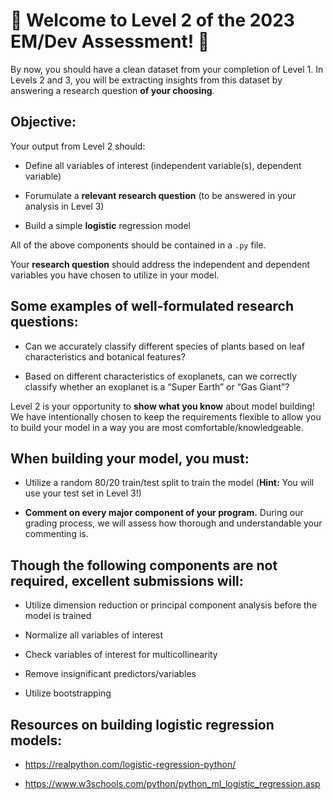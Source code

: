 # 🙌 Welcome to Level 2 of the 2023 EM/Dev Assessment! 🙌

By now, you should have a clean dataset from your completion of Level 1. In Levels 2 and 3, you will be extracting insights from this dataset by answering a research question **of your choosing**.

## Objective:

Your output from Level 2 should:

- Define all variables of interest (independent variable(s), dependent variable)

- Forumulate a **relevant research question** (to be answered in your analysis in Level 3)

- Build a simple **logistic** regression model

All of the above components should be contained in a `.py` file.

Your **research question** should address the independent and dependent variables you have chosen to utilize in your model.

## Some examples of well-formulated research questions:

- Can we accurately classify different species of plants based on leaf characteristics and botanical features?

- Based on different characteristics of exoplanets, can we correctly classify whether an exoplanet is a “Super Earth” or “Gas Giant”?

Level 2 is your opportunity to **show what you know** about model building! We have intentionally chosen to keep the requirements flexible to allow you to build your model in a way you are most comfortable/knowledgeable.

## When building your model, you must:

- Utilize a random 80/20 train/test split to train the model (**Hint:** You will use your test set in Level 3!)

- **Comment on every major component of your program.** During our grading process, we will assess how thorough and understandable your commenting is.

## Though the following components are not required, excellent submissions will:

- Utilize dimension reduction or principal component analysis before the model is trained

- Normalize all variables of interest

- Check variables of interest for multicollinearity

- Remove insignificant predictors/variables

- Utilize bootstrapping

## Resources on building logistic regression models:

- https://realpython.com/logistic-regression-python/

- https://www.w3schools.com/python/python_ml_logistic_regression.asp


